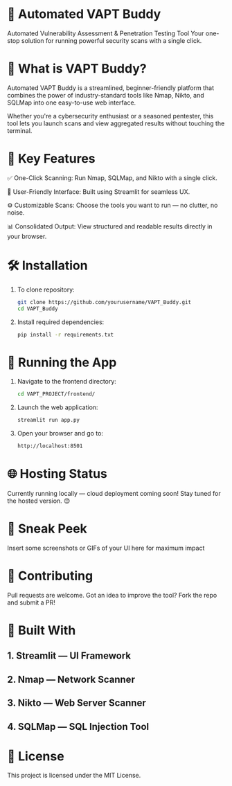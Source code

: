 # 🚀 Automated VAPT Buddy
Automated Vulnerability Assessment & Penetration Testing Tool
Your one-stop solution for running powerful security scans with a single click.

# 🔐 What is VAPT Buddy?
Automated VAPT Buddy is a streamlined, beginner-friendly platform that combines the power of industry-standard tools like Nmap, Nikto, and SQLMap into one easy-to-use web interface.

Whether you're a cybersecurity enthusiast or a seasoned pentester, this tool lets you launch scans and view aggregated results without touching the terminal.

# 🎯 Key Features
 ✅ One-Click Scanning: Run Nmap, SQLMap, and Nikto with a single click.

 🧠 User-Friendly Interface: Built using Streamlit for seamless UX.

 ⚙️ Customizable Scans: Choose the tools you want to run — no clutter, no noise.

 📊 Consolidated Output: View structured and readable results directly in your browser.

# 🛠️ Installation

1. To clone repository:
   ```bash
   git clone https://github.com/yourusername/VAPT_Buddy.git
   cd VAPT_Buddy
2. Install required dependencies:
   ```bash
   pip install -r requirements.txt
# 🚀 Running the App
1. Navigate to the frontend directory:
   ```bash
   cd VAPT_PROJECT/frontend/
2. Launch the web application:
   ```bash
   streamlit run app.py
3. Open your browser and go to:
   ```bash
   http://localhost:8501
# 🌐 Hosting Status
Currently running locally — cloud deployment coming soon!
Stay tuned for the hosted version. 😊

# 📸 Sneak Peek
Insert some screenshots or GIFs of your UI here for maximum impact

# 🤝 Contributing
Pull requests are welcome. Got an idea to improve the tool? Fork the repo and submit a PR!

# 🧠 Built With
## 1. Streamlit — UI Framework

## 2. Nmap — Network Scanner

## 3. Nikto — Web Server Scanner

## 4. SQLMap — SQL Injection Tool

# 📄 License
This project is licensed under the MIT License.

